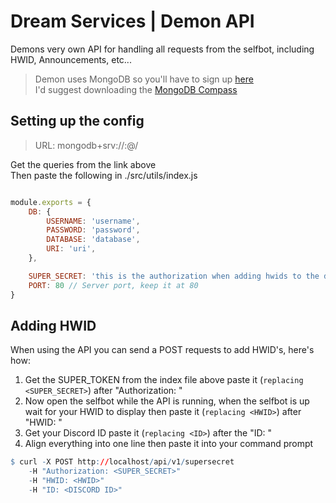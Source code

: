 # Dream Services | Demon API

Demons very own API for handling all requests from the selfbot, including HWID, Announcements, etc...  

> Demon uses MongoDB so you'll have to sign up [here](https://account.mongodb.com/account/login)  
> I'd suggest downloading the [MongoDB Compass](https://www.mongodb.com/products/compass)  

## Setting up the config
> URL: mongodb+srv://<username>:<password>@<uri>/<database>

Get the queries from the link above  
Then paste the following in ./src/utils/index.js

```js

module.exports = {
    DB: {
        USERNAME: 'username',
        PASSWORD: 'password',
        DATABASE: 'database',
        URI: 'uri',
    },

    SUPER_SECRET: 'this is the authorization when adding hwids to the database',
    PORT: 80 // Server port, keep it at 80
}
```

## Adding HWID
When using the API you can send a POST requests to add HWID's, here's how:  
 
1. Get the SUPER_TOKEN from the index file above paste it (`replacing <SUPER_SECRET>`) after "Authorization: "
2. Now open the selfbot while the API is running, when the selfbot is up wait for your HWID to display then paste it (`replacing <HWID>`) after "HWID: "
3. Get your Discord ID paste it (`replacing <ID>`) after the "ID: "
4. Align everything into one line then paste it into your command prompt

```r
$ curl -X POST http://localhost/api/v1/supersecret
    -H "Authorization: <SUPER_SECRET>"
    -H "HWID: <HWID>"
    -H "ID: <DISCORD ID>"
```